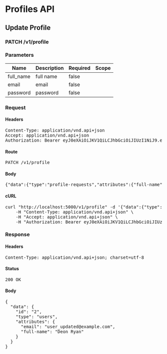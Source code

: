# Profiles API

## Update Profile

### PATCH /v1/profile

### Parameters

| Name | Description | Required | Scope |
|------|-------------|----------|-------|
| full_name | full name | false |  |
| email | email | false |  |
| password | password | false |  |

### Request

#### Headers

<pre>Content-Type: application/vnd.api+json
Accept: application/vnd.api+json
Authorization: Bearer eyJ0eXAiOiJKV1QiLCJhbGciOiJIUzI1NiJ9.eyJleHAiOjE1MzY0MzYzNjEsInN1YiI6Mn0.9SU-CBPxQt3tmRC0-L67hufyMvwHUBOuXv9lp5do65Y</pre>

#### Route

<pre>PATCH /v1/profile</pre>

#### Body

<pre>{"data":{"type":"profile-requests","attributes":{"full-name":"Example User Updated","email":"user_updated@example.com","password":"new_password"}}}</pre>

#### cURL

<pre class="request">curl &quot;http://localhost:5000/v1/profile&quot; -d &#39;{&quot;data&quot;:{&quot;type&quot;:&quot;profile-requests&quot;,&quot;attributes&quot;:{&quot;full-name&quot;:&quot;Example User Updated&quot;,&quot;email&quot;:&quot;user_updated@example.com&quot;,&quot;password&quot;:&quot;new_password&quot;}}}&#39; -X PATCH \
	-H &quot;Content-Type: application/vnd.api+json&quot; \
	-H &quot;Accept: application/vnd.api+json&quot; \
	-H &quot;Authorization: Bearer eyJ0eXAiOiJKV1QiLCJhbGciOiJIUzI1NiJ9.eyJleHAiOjE1MzY0MzYzNjEsInN1YiI6Mn0.9SU-CBPxQt3tmRC0-L67hufyMvwHUBOuXv9lp5do65Y&quot;</pre>

### Response

#### Headers

<pre>Content-Type: application/vnd.api+json; charset=utf-8</pre>

#### Status

<pre>200 OK</pre>

#### Body

<pre>{
  "data": {
    "id": "2",
    "type": "users",
    "attributes": {
      "email": "user_updated@example.com",
      "full-name": "Deon Ryan"
    }
  }
}</pre>
